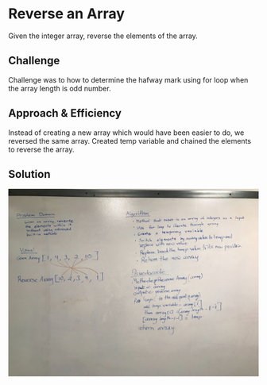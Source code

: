 # Reverse an Array
<!-- Short summary or background information -->
Given the integer array, reverse the elements of the array. 
## Challenge
<!-- Description of the challenge -->
Challenge was to how to determine the hafway mark using for loop when the array length is odd number.

## Approach & Efficiency
<!-- What approach did you take? Why? What is the Big O space/time for this approach? -->
Instead of creating a new array which would have been easier to do, we reversed the same array. Created temp variable and chained the elements to reverse the array.

## Solution
<!-- Embedded whiteboard image -->
![Image](../assets/arrayReverse.jpg)



